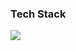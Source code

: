 ### Tech Stack

<img src="https://img.shields.io/badge/Python-3766AB?style=flat-square&logo=Python&logoColor=white"/></a>
